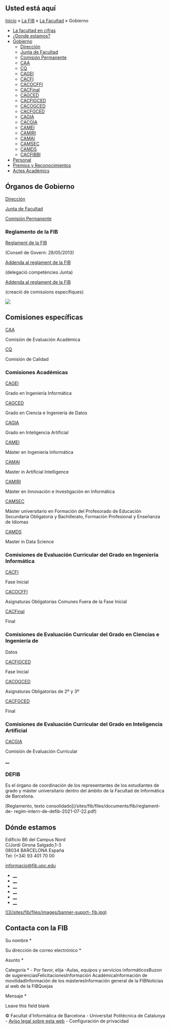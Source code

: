 ## Usted está aquí

[Inicio](/es) » [La FIB](/es/la-fib) » [La Facultad](/es/la-fib/la-facultad) »
Gobierno

  * [La facultad en cifras](/es/la-fib/la-facultad/la-facultad-en-cifras)
  * [¿Donde estamos?](/es/la-fib/la-facultad/donde-estamos)
  * [Gobierno](/es/la-fib/la-facultad/gobierno)
    * [Dirección](/es/la-fib/la-facultad/gobierno/direccion)
    * [Junta de Facultad](/es/la-fib/la-facultad/gobierno/junta-de-facultad)
    * [Comisión Permanente](/es/la-fib/la-facultad/gobierno/comision-permanente)
    * [CAA](/es/la-fib/la-facultad/gobierno/caa)
    * [CQ](/es/la-fib/la-facultad/gobierno/cq)
    * [CAGEI](/es/la-fib/la-facultad/gobierno/cagei)
    * [CACFI](/es/la-fib/la-facultad/gobierno/cacfi)
    * [CACOCFFI](/es/la-fib/la-facultad/gobierno/cacocffi)
    * [CACFinal](/es/la-fib/la-facultad/gobierno/cacfinal)
    * [CAGCED](/es/la-fib/la-facultad/gobierno/cagced)
    * [CACFIGCED](/es/la-fib/la-facultad/gobierno/cacfigced)
    * [CACOGCED](/es/la-fib/la-facultad/gobierno/cacogced)
    * [CACFGCED](/es/la-fib/la-facultad/gobierno/cacfgced)
    * [CAGIA](/es/la-fib/la-facultad/gobierno/cagia)
    * [CACGIA](/es/la-fib/la-facultad/gobierno/cacgia)
    * [CAMEI](/es/la-fib/la-facultad/gobierno/camei)
    * [CAMIRI](/es/la-fib/la-facultad/gobierno/camiri)
    * [CAMAI](/es/la-fib/la-facultad/gobierno/camai)
    * [CAMSEC](/es/la-fib/la-facultad/gobierno/camsec)
    * [CAMDS](/es/la-fib/la-facultad/gobierno/camds)
    * [CACFIBBI](/es/la-fib/la-facultad/gobierno/cacfibbi)
  * [Personal](/es/la-fib/la-facultad/personal)
  * [Premios y Reconocimientos](/es/la-fib/la-facultad/premios-y-reconocimientos)
  * [Actes Acadèmics](/es/la-fib/la-facultad/actos-academicos)

## Órganos de Gobierno

[Dirección](/es/la-fib/la-facultad/gobierno/direccion)

[Junta de Facultad](/es/la-fib/la-facultad/gobierno/junta-de-facultad)

[Comisión Permanente](/es/la-fib/la-facultad/gobierno/comision-permanente)

### Reglamento de la FIB

[Reglament de la FIB](/sites/fib/files/documents/fib/reglament_fib_2013.pdf)

(Consell de Govern: 28/05/2013)

[Addenda al reglament de la
FIB](/sites/fib/files/documents/fib/delegacio_de_competencies.pdf)

(delegació competències Junta)

[Addenda al reglament de la
FIB](/sites/fib/files/documents/actes/creacio_de_comissions_especifiques.pdf)

(creació de comissions específiques)

![](/sites/fib/files/images/fib/govern/diagrama_gobierno.png)

## Comisiones específicas

[CAA](/es/la-fib/la-facultad/gobierno/caa)

Comisión de Evaluación Académica

[CQ](/es/la-fib/la-facultad/gobierno/cq)

Comisión de Calidad

### Comisiones Académicas

[CAGEI](/es/la-fib/la-facultad/gobierno/cagei)

Grado en Ingeniería Informática

[CAGCED](/es/la-fib/la-facultad/gobierno/cagced)

Grado en Ciencia e Ingeniería de Datos

[CAGIA](/es/la-fib/la-facultad/gobierno/cagia)

Grado en Inteligencia Artificial

[CAMEI](/es/la-fib/la-facultad/gobierno/camei)

Máster en Ingeniería Informática

[CAMAI](/es/la-fib/la-facultad/gobierno/camai)

Master in Artificial Intelligence

[CAMIRI](/es/la-fib/la-facultad/gobierno/camiri)

Máster en Innovación e Investigación en Informática

[CAMSEC](/es/la-fib/la-facultad/gobierno/camsec)

Máster universitario en Formación del Profesorado de Educación Secundaria
Obligatoria y Bachillerato, Formación Profesional y Enseñanza de Idiomas

[CAMDS](/es/la-fib/la-facultad/gobierno/camds)

Master in Data Science

### Comisiones de Evaluación Curricular del Grado en Ingeniería Informática

[CACFI](/es/la-fib/la-facultad/gobierno/cacfi)

Fase Inicial

[CACOCFFI](/es/la-fib/la-facultad/gobierno/cacocffi)

Asignaturas Obligatorias Comunes Fuera de la Fase Inicial

[CACFinal](/es/la-fib/la-facultad/gobierno/cacfinal)

Final

### Comisiones de Evaluación Curricular del Grado en Ciencias e Ingeniería de
Datos

[CACFIGCED](/es/la-fib/la-facultad/gobierno/cacfigced)

Fase Inicial

[CACOGCED](/es/la-fib/la-faCultad/gobierno/cacoGCED)

Asignaturas Obligatorias de 2º y 3º

[CACFGCED](/es/la-fib/la-facultad/gobierno/cacfGCED)

Final

### Comisiones de Evaluación Curricular del Grado en Inteligencia Artificial

[CACGIA](/es/la-fib/la-facultad/gobierno/cacgia)

Comisión de Evaluación Curricular

[__](https://www.fib.upc.edu/es/la-fib/vida-universitaria/asociaciones#16778)

### DEFIB

Es el órgano de coordinación de los representantes de los estudiantes de grado
y máster universitario dentro del ámbito de la Facultad de Informática de
Barcelona.

[Reglamento, texto consolidado](/sites/fib/files/documents/fib/reglament-de-
regim-intern-de-defib-2021-07-22.pdf)

## Dónde estamos

Edificio B6 del Campus Nord  
C/Jordi Girona Salgado,1-3  
08034 BARCELONA España  
Tel: (+34) 93 401 70 00

[informacio@fib.upc.edu](mailto:informacio@fib.upc.edu)

  * [__](/es/noticies/rss.rss)
  * [__](https://www.facebook.com/fib.upc)
  * [__](https://twitter.com/fib_upc)
  * [__](https://www.flickr.com/photos/fib-upc/albums)
  * [__](https://www.youtube.com/user/mediafib)
  * [__](https://www.instagram.com/fib.upc/)

[![](/sites/fib/files/images/banner-suport-
fib.jpg)](http://suport.fib.upc.edu)

## Contacta con la FIB

Su nombre *

Su dirección de correo electrónico *

Asunto *

Categoría * \- Por favor, elija -Aulas, equipos y servicios informáticosBuzon
de sugerenciasFelicitacionesInformación AcadémicaInformación de
movilidadInformación de los másteresInformación general de la FIBNoticias al
web de la FIBQuejas

Mensaje *

Leave this field blank

© Facultat d'Informàtica de Barcelona - Universitat Politècnica de Catalunya -
[Avíso legal sobre esta web](/es/aviso-legal-sobre-esta-web) \- Configuración
de privacidad

